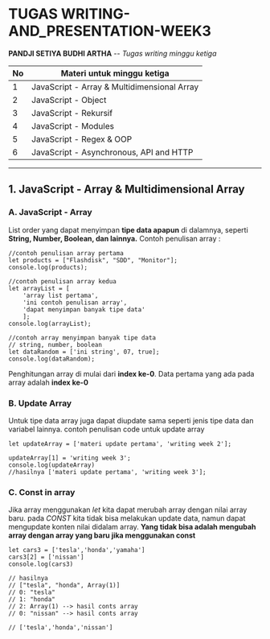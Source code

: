# TUGAS WRITING-AND_PRESENTATION-WEEK3

__PANDJI SETIYA BUDHI ARTHA__ -- _Tugas writing minggu ketiga_

| __No__ | __Materi untuk minggu ketiga__ | 
|----|-----------------------------|
|  1 | JavaScript - Array & Multidimensional Array |
|  2 | JavaScript - Object        |
|  3 | JavaScript - Rekursif      |
|  4 | JavaScript - Modules       |
|  5 | JavaScript - Regex & OOP   |
|  6 | JavaScript - Asynchronous, API and HTTP  |

--------------------------------------------------------------------------------------------

## 1. JavaScript - Array & Multidimensional Array <br>

### __A. JavaScript - Array__ <br>
List order yang dapat menyimpan __tipe data apapun__ di dalamnya, seperti __String, Number, Boolean, dan lainnya.__ Contoh penulisan array :
```
//contoh penulisan array pertama
let products = ["Flashdisk", "SDD", "Monitor"];
console.log(products);

//contoh penulisan array kedua
let arrayList = [
    'array list pertama',
    'ini contoh penulisan array',
    'dapat menyimpan banyak tipe data'
    ];
console.log(arrayList);

//contoh array menyimpan banyak tipe data
// string, number, boolean
let dataRandom = ['ini string', 07, true];
console.log(dataRandom);
```
Penghitungan array di mulai dari __index ke-0__. Data pertama yang ada pada array adalah __index ke-0__ 

### __B. Update Array__ <br>
Untuk tipe data array juga dapat diupdate sama seperti jenis tipe data dan variabel lainnya.
contoh penulisan code untuk update array 
```
let updateArray = ['materi update pertama', 'writing week 2'];

updateArray[1] = 'writing week 3';
console.log(updateArray)
//hasilnya ['materi update pertama', 'writing week 3'];
```

### __C. Const in array__ <br>
Jika array menggunakan _let_ kita dapat merubah array dengan nilai array baru. pada _CONST_ kita tidak bisa melakukan update data, namun dapat mengupdate konten nilai didalam array. __Yang tidak bisa adalah mengubah array dengan array yang baru jika menggunakan const__
```
let cars3 = ['tesla','honda','yamaha']
cars3[2] = ['nissan']
console.log(cars3)

// hasilnya
// ["tesla", "honda", Array(1)]
// 0: "tesla"
// 1: "honda"
// 2: Array(1) --> hasil conts array
// 0: "nissan" --> hasil conts array

// ['tesla','honda','nissan']
```